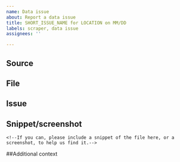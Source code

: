 ```yaml
---
name: Data issue
about: Report a data issue
title: SHORT_ISSUE_NAME for LOCATION on MM/DD
labels: scraper, data issue
assignees: ''

---
```


## Source
<!-- source or url, if applicable -->

## File
<!-- the data file with the discrepancy -->

## Issue
<!-- bad data or values currently in the file, and what was expected -->

## Snippet/screenshot
```
<!--If you can, please include a snippet of the file here, or a screenshot, to help us find it.-->
```

##Additional context
<!--Add any other context here.-->


<!--- Delete any section that doesn't apply.  Thank you! -->
